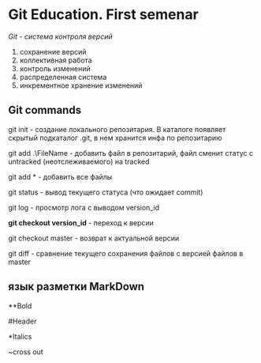 # Git Education. First semenar
*Git - система контроля версий*

1. сохранение версий
2. коллективная работа
3. контроль изменений
4. распределенная система
5. инкрементное хранение изменений

## Git commands

git init - создание локального репозитария. В каталоге появляет скрытый подкаталог .git, в нем хранится инфа по репозитарию

git add .\FileName - добавить файл в репозитарий, файл сменит статус с untracked (неотслеживаемого) на tracked

git add * - добавить все файлы

git status - вывод текущего статуса (что ожидает commit)

git log - просмотр лога с выводом version_id

**git checkout version_id** - переход к версии

git checkout master - возврат к актуальной версии

git diff - сравнение текущего сохранения файлов с версией файлов в master

## язык разметки MarkDown

**Bold

#Header

*Italics

~cross out

